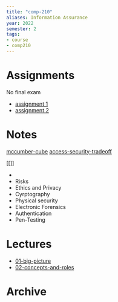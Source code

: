 ```yaml
---
title: "comp-210"
aliases: Information Assurance
year: 2022
semester: 2
tags: 
- course
- comp210
---
```


# Assignments
No final exam
- [assignment 1](notes/ass01-security-audit)
- [assignment 2](notes/ass02-repaired-system)

# Notes

[mccumber-cube](notes/mccumber-cube.md)
[access-security-tradeoff](notes/access-security-tradeoff.md)

[[]]

- 
- Risks
- Ethics and Privacy
- Cyrptography
- Physical security
- Electronic Forensics
- Authentication
- Pen-Testing

# Lectures
- [01-big-picture](notes/01-big-picture.md)
- [02-concepts-and-roles](notes/02-concepts-and-roles.md)

# Archive
